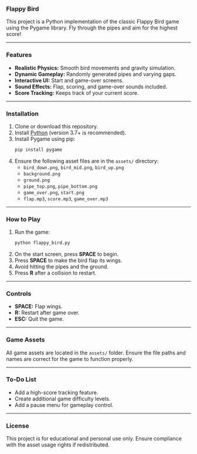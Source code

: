 ### Flappy Bird 

This project is a Python implementation of the classic Flappy Bird game using the Pygame library. Fly through the pipes and aim for the highest score!

---

### Features

- **Realistic Physics:** Smooth bird movements and gravity simulation.
- **Dynamic Gameplay:** Randomly generated pipes and varying gaps.
- **Interactive UI:** Start and game-over screens.
- **Sound Effects:** Flap, scoring, and game-over sounds included.
- **Score Tracking:** Keeps track of your current score.

---

### Installation

1. Clone or download this repository.
2. Install [Python](https://www.python.org/downloads/) (version 3.7+ is recommended).
3. Install Pygame using pip:
   ```bash
   pip install pygame
   ```
4. Ensure the following asset files are in the `assets/` directory:
   - `bird_down.png`, `bird_mid.png`, `bird_up.png`
   - `background.png`
   - `ground.png`
   - `pipe_top.png`, `pipe_bottom.png`
   - `game_over.png`, `start.png`
   - `flap.mp3`, `score.mp3`, `game_over.mp3`

---

### How to Play

1. Run the game:
   ```bash
   python flappy_bird.py
   ```
2. On the start screen, press **SPACE** to begin.
3. Press **SPACE** to make the bird flap its wings.
4. Avoid hitting the pipes and the ground.
5. Press **R** after a collision to restart.

---

### Controls

- **SPACE:** Flap wings.
- **R:** Restart after game over.
- **ESC:** Quit the game.

---

### Game Assets

All game assets are located in the `assets/` folder. Ensure the file paths and names are correct for the game to function properly.

---

### To-Do List

- Add a high-score tracking feature.
- Create additional game difficulty levels.
- Add a pause menu for gameplay control.

---

### **License**

This project is for educational and personal use only. Ensure compliance with the asset usage rights if redistributed.

